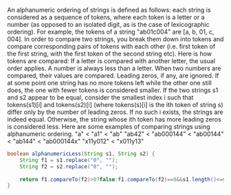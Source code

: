 An alphanumeric ordering of strings is defined as follows: each string is considered as a sequence of tokens, where each token is a letter or a number (as opposed to an isolated digit, as is the case of lexicographic ordering). For example, the tokens of a string "ab01c004" are [a, b, 01, c, 004]. In order to compare two strings, you break them down into tokens and compare corresponding pairs of tokens with each other (i.e. first token of the first string, with the first token of the second string etc).
Here is how tokens are compared:
If a letter is compared with another letter, the usual order applies.
A number is always less than a letter.
When two numbers are compared, their values are compared. Leading zeros, if any, are ignored.
If at some point one string has no more tokens left while the other one still does, the one with fewer tokens is considered smaller.
If the two strings s1 and s2 appear to be equal, consider the smallest index i such that tokens(s1)[i] and tokens(s2)[i] (where tokens(s)[i] is the ith token of string s) differ only by the number of leading zeros. If no such i exists, the strings are indeed equal. Otherwise, the string whose ith token has more leading zeros is considered less.
Here are some examples of comparing strings using alphanumeric ordering.
"a" < "a1" < "ab"
"ab42" < "ab000144" < "ab00144" < "ab144" < "ab000144x"
"x11y012" < "x011y13"
```java
boolean alphanumericLess(String s1, String s2) {
    String f1 = s1.replace("0", "");
    String f2 = s2.replace("0", "");
    
    return f1.compareTo(f2)>0?false:f1.compareTo(f2)==0&&s1.length()<=s2.length()?false:true;
}
```